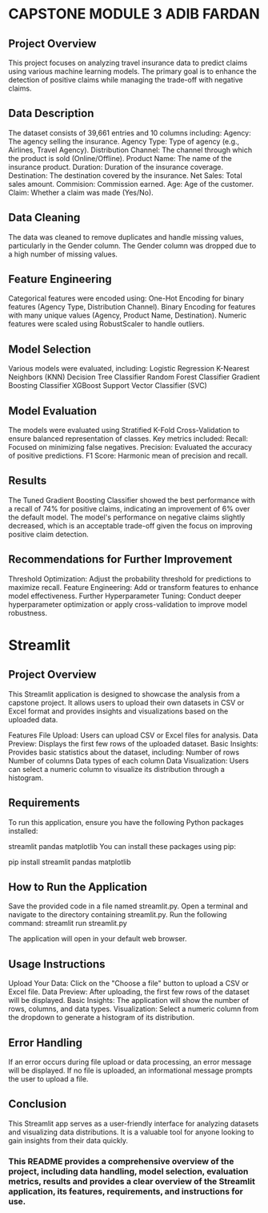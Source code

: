# CAPSTONE MODULE 3 ADIB FARDAN

## Project Overview
This project focuses on analyzing travel insurance data to predict claims using various machine learning models. The primary goal is to enhance the detection of positive claims while managing the trade-off with negative claims.

## Data Description
The dataset consists of 39,661 entries and 10 columns including:
Agency: The agency selling the insurance.
Agency Type: Type of agency (e.g., Airlines, Travel Agency).
Distribution Channel: The channel through which the product is sold (Online/Offline).
Product Name: The name of the insurance product.
Duration: Duration of the insurance coverage.
Destination: The destination covered by the insurance.
Net Sales: Total sales amount.
Commision: Commission earned.
Age: Age of the customer.
Claim: Whether a claim was made (Yes/No).

## Data Cleaning
The data was cleaned to remove duplicates and handle missing values, particularly in the Gender column.
The Gender column was dropped due to a high number of missing values.

## Feature Engineering
Categorical features were encoded using:
One-Hot Encoding for binary features (Agency Type, Distribution Channel).
Binary Encoding for features with many unique values (Agency, Product Name, Destination).
Numeric features were scaled using RobustScaler to handle outliers.

## Model Selection
Various models were evaluated, including:
Logistic Regression
K-Nearest Neighbors (KNN)
Decision Tree Classifier
Random Forest Classifier
Gradient Boosting Classifier
XGBoost
Support Vector Classifier (SVC)

## Model Evaluation
The models were evaluated using Stratified K-Fold Cross-Validation to ensure balanced representation of classes.
Key metrics included:
Recall: Focused on minimizing false negatives.
Precision: Evaluated the accuracy of positive predictions.
F1 Score: Harmonic mean of precision and recall.

## Results
The Tuned Gradient Boosting Classifier showed the best performance with a recall of 74% for positive claims, indicating an improvement of 6% over the default model.
The model's performance on negative claims slightly decreased, which is an acceptable trade-off given the focus on improving positive claim detection.

## Recommendations for Further Improvement
Threshold Optimization: Adjust the probability threshold for predictions to maximize recall.
Feature Engineering: Add or transform features to enhance model effectiveness.
Further Hyperparameter Tuning: Conduct deeper hyperparameter optimization or apply cross-validation to improve model robustness.

# Streamlit
## Project Overview
This Streamlit application is designed to showcase the analysis from a capstone project. It allows users to upload their own datasets in CSV or Excel format and provides insights and visualizations based on the uploaded data.

Features
File Upload: Users can upload CSV or Excel files for analysis.
Data Preview: Displays the first few rows of the uploaded dataset.
Basic Insights: Provides basic statistics about the dataset, including:
Number of rows
Number of columns
Data types of each column
Data Visualization: Users can select a numeric column to visualize its distribution through a histogram.

## Requirements
To run this application, ensure you have the following Python packages installed:

streamlit
pandas
matplotlib
You can install these packages using pip:

pip install streamlit pandas matplotlib

## How to Run the Application
Save the provided code in a file named streamlit.py.
Open a terminal and navigate to the directory containing streamlit.py.
Run the following command:
streamlit run streamlit.py

The application will open in your default web browser.

## Usage Instructions
Upload Your Data: Click on the "Choose a file" button to upload a CSV or Excel file.
Data Preview: After uploading, the first few rows of the dataset will be displayed.
Basic Insights: The application will show the number of rows, columns, and data types.
Visualization: Select a numeric column from the dropdown to generate a histogram of its distribution.

## Error Handling
If an error occurs during file upload or data processing, an error message will be displayed.
If no file is uploaded, an informational message prompts the user to upload a file.

## Conclusion
This Streamlit app serves as a user-friendly interface for analyzing datasets and visualizing data distributions. It is a valuable tool for anyone looking to gain insights from their data quickly.

### This README provides a comprehensive overview of the project, including data handling, model selection, evaluation metrics, results and provides a clear overview of the Streamlit application, its features, requirements, and instructions for use.
